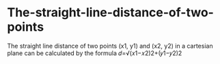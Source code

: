 # The-straight-line-distance-of-two-points
The straight line distance of two points (x1, y1) and (x2, y2) in a cartesian plane can be calculated by the formula 𝑑=√(𝑥1−𝑥2)2+(𝑦1−𝑦2)2

